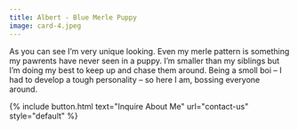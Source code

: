 ```yaml
---
title: Albert - Blue Merle Puppy
image: card-4.jpeg
---
```


As you can see I’m very unique looking. Even my merle pattern is something my pawrents have never seen in a puppy. 
I’m smaller than my siblings but I’m doing my best to keep up and chase them around. Being a smoll boi – I had to develop a tough personality – so here I am, bossing everyone around. 


{% include button.html text="Inquire About Me" url="contact-us" style="default" %}
